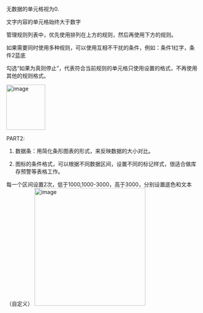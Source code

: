 无数据的单元格视为0.

文字内容的单元格始终大于数字

管理规则列表中，优先使用排列在上方的规则，然后再使用下方的规则。

如果需要同时使用多种规则，可以使用互相不干扰的条件，例如：条件1红字，条件2蓝底

勾选“如果为真则停止”，代表符合当前规则的单元格只使用设置的格式，不再使用其他的规则格式。

<img width="102" height="119" alt="image" src="https://github.com/user-attachments/assets/5b268cef-943e-4cf9-bd85-8283252a5504" />



PART2:
1. 数据条：用简化条形图表的形式，来反映数据的大小对比。

2. 图标的条件格式，可以根据不同数据区间，设置不同的标记样式，很适合做库存预警等表格工作。


每一个区间设置2次，低于1000,1000-3000，高于3000，分别设置底色和文本（自定义）
<img width="292" height="310" alt="image" src="https://github.com/user-attachments/assets/65023a22-e04f-4a68-a811-95412973866b" />


